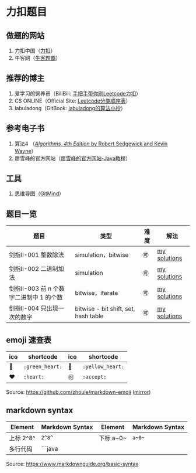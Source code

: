 # 力扣题目



## 做题的网站

1. 力扣中国（[力扣](https://leetcode-cn.com/)）
2. 牛客网（[牛客题霸](https://www.nowcoder.com/activity/oj)）

## 推荐的博主

1. 爱学习的饲养员（BiliBili: [手把手带你刷Leetcode力扣](https://www.bilibili.com/video/BV1sy4y1q79M)）
2. CS ONLINE（Official Site: [Leetcode分类顺序表](https://www.cspiration.com/)）
3.  labuladong（GitBook: [labuladong的算法小抄](https://labuladong.gitbook.io/algo/)）

## 参考电子书

1. 算法4 （[*Algorithms, 4th Edition* by Robert Sedgewick and Kevin Wayne](https://algs4.cs.princeton.edu/home/)）
2. 廖雪峰的官方网站（[廖雪峰的官方网站-Java教程](https://www.liaoxuefeng.com/wiki/1252599548343744)）

## 工具

1. 思维导图（[GitMind](https://gitmind.cn/app/my)）

## 题目一览

| 题目                                    | 类型                                 | 难度     | 解法                            |
| --------------------------------------- | ------------------------------------ | -------- | ------------------------------- |
| 剑指II-001 整数除法                     | simulation，bitwise                  | :accept: | [my solutions](./src/II_001.md) |
| 剑指II-002 二进制加法                   | simulation                           | :accept: | [my solutions](./src/II_002.md) |
| 剑指II-003 前 n 个数字二进制中 1 的个数 | bitwise，iterate                     | :accept: | [my solutions](./src/II_003.md) |
| 剑指II-004 只出现一次的数字             | bitwise - bit shift, set, hash table | :accept: | [my solutions](./src/II_004.md) |

## emoji 速查表

| ico           | shortcode       | ico            | shortcode        |
| ------------- | --------------- | -------------- | ---------------- |
| :green_heart: | `:green_heart:` | :yellow_heart: | `:yellow_heart:` |
| :heart:       | `:heart:`       | :accept:       | `:accept:`       |

Source: https://github.com/zhouie/markdown-emoji ([mirror](https://hub.fastgit.org/zhouie/markdown-emoji))

## markdown syntax

| Element   | Markdown Syntax | Element   | Markdown Syntax |
| --------- | --------------- | --------- | --------------- |
| 上标 2^8^ | `2^8^`          | 下标 a~0~ | `a~0~`          |
| 多行代码  | ```java         |           |                 |

Source: https://www.markdownguide.org/basic-syntax

